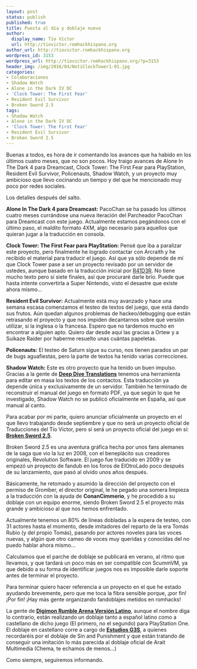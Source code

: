 ```yaml
---
layout: post
status: publish
published: true
title: Puesta al día y doblaje nuevo
author:
  display_name: Tío Víctor
  url: http://tiovictor.romhackhispano.org
author_url: http://tiovictor.romhackhispano.org
wordpress_id: 3153
wordpress_url: http://tiovictor.romhackhispano.org/?p=3153
header_img: /img/2016/04/NotiClockTower1-01.jpg
categories:
- Colaboraciones
- Shadow Watch
- Alone in the Dark IV DC
- 'Clock Tower: The First Fear'
- Resident Evil Survivor
- Broken Sword 2.5
tags:
- Shadow Watch
- Alone in the Dark IV DC
- 'Clock Tower: The First Fear'
- Resident Evil Survivor
- Broken Sword 2.5
---
```

Buenas a todos, es hora de ir comentando los avances que ha habido en los últimos cuatro 
meses, que no son pocos. Hoy traigo avances de Alone In The Dark 4 para Dreamcast, Clock 
Tower: The First Fear para PlayStation, Resident Evil Survivor, Policenauts, Shadow Watch, 
y un proyecto muy ambicioso que llevo cocinando un tiempo y del que he mencionado muy poco 
por redes sociales.

Los detalles después del salto.

<!--more-->

**Alone In The Dark 4 para Dreamcast:** PacoChan se ha pasado los últimos cuatro meses 
currándose una nueva iteración del Parcheador PacoChan para Dreamcast con este juego. 
Actualmente estamos pegándonos con el último paso, el maldito formato 4XM, algo necesario 
para aquellos que quieran jugar a la traducción en consola.

**Clock Tower: The First Fear para PlayStation:** Pensé que iba a paralizar este proyecto, 
pero finalmente he logrado contactar con Arcraith y he recibido el material para traducir el 
juego. Así que ya sólo depende de mí que Clock Tower pase a ser un proyecto revisado por un 
servidor de ustedes, aunque basado en la traducción inicial por [R41D3R](http://www.romhacking.net/community/3640/). 
No tiene mucho texto pero sí siete finales, así que procuraré darle brío. Puede que hasta 
intente convertirla a Super Nintendo, visto el desastre que existe ahora mismo...

**Resident Evil Survivor:** Actualmente está muy avanzado y hace una semana escasa comenzamos 
el testeo de textos del juego, que está dando sus frutos. Aún quedan algunos problemas de 
hackeo/debugging que están retrasando el proyecto y que nos impiden decantarnos sobre qué versión 
utilizar, si la inglesa o la francesa. Espero que no tardemos mucho en encontrar a alguien apto. 
Quiero dar desde aquí las gracias a Ortew y a Suikaze Raider por haberme resuelto unas cuántas 
papeletas.

**Policenauts:** El testeo de Saturn sigue su curso, nos tienen parados un par de bugs aguafiestas, 
pero la parte de textos ha tenido varias correcciones.

**Shadow Watch:** Este es otro proyecto que ha tenido un buen impulso. Gracias a la gente de 
[**Deep Dive Translations**](http://deepdivetranslations.altervista.org/) tenemos una 
herramienta para editar en masa los textos de los contactos. Esta traducción ya depende única 
y exclusivamente de un servidor. También he terminado de reconstruir el manual del juego en 
formato PDF, ya que según lo que he investigado, Shadow Watch no se publicó oficialmente en 
España, así que manual al canto.

<!--more-->

Para acabar por mi parte, quiero anunciar oficialmente un proyecto en el que llevo trabajando 
desde septiembre y que no será un proyecto oficial de Traducciones del Tío Víctor, pero sí será 
un proyecto oficial del juego en sí: [**Broken Sword 2.5**](http://brokensword25.com/).

Broken Sword 2.5 es una aventura gráfica hecha por unos fans alemanes de la saga que vio la luz 
en 2008, con el beneplácito sus creadores originales, Revolution Software. El juego fue traducido 
en 2009 y se empezó un proyecto de fandub en los foros de ElOtroLado poco después de su lanzamiento, 
que pasó al olvido unos años después.

Básicamente, he retomado y asumido la dirección del proyecto con el permiso de Gromber, el director 
original, le he pegado una somera limpieza a la traducción con la ayuda de **ConanCimmerio**, 
y he procedido a su doblaje con un equipo enorme, siendo Broken Sword 2.5 el proyecto más grande 
y ambicioso al que nos hemos enfrentado.

Actualmente tenemos un 80% de líneas dobladas a la espera de testeo, con 31 actores hasta el momento, 
desde imitadores del reparto de la era Tomás Rubio (y del propio Tomás), pasando por actores noveles 
para las voces nuevas, y algún que otro cameo de voces muy queridas y conocidas del no puedo hablar 
ahora mismo...

Calculamos que el parche de doblaje se publicará en verano, al ritmo que llevamos, y que tardará un 
poco más en ser compatible con ScummVM, ya que debido a su forma de identificar juegos nos es imposible 
darle soporte antes de terminar el proyecto.

Para terminar quiero hacer referencia a un proyecto en el que he estado ayudando brevemente, pero que 
me toca la fibra sensible porque, ¡por fin! ¡Por fin! ¡Hay más gente organizando fandoblajes metidos 
en romhacks!

La gente de [**Digimon Rumble Arena Versión Latino**](https://www.facebook.com/DigimonRumbleArenaVersionLatino), 
aunque el nombre diga lo contrario, están realizando un doblaje tanto a español latino como a castellano 
de dicho juego (El primero, no el segundo) para PlayStation One. El doblaje en castellano corre a cargo 
de [**Estudios G3S**](http://www.estudiosg3s.com/), a quienes recordaréis por el doblaje de 
Sin and Punishment y que están tratando de conseguir una imitación lo más parecida al doblaje oficial de 
Arait Multimedia (Chema, te echamos de menos...)

Como siempre, seguiremos informando.
